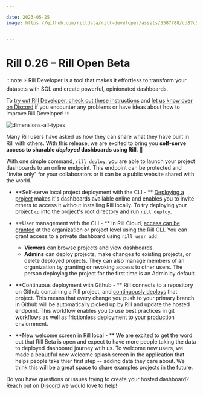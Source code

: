 ```yaml
---

date: 2023-05-25
image: https://github.com/rilldata/rill-developer/assets/5587788/cd87c5e2-4434-44b9-bb5f-5e817cbc035b


---
```



# Rill 0.26 – Rill Open Beta

:::note
⚡ Rill Developer is a tool that makes it effortless to transform your datasets with SQL and create powerful, opinionated dashboards.

To [try out Rill Developer, check out these instructions](https://www.rilldata.com/install-rill-developer) and [let us know over on Discord](https://bit.ly/3bbcSl9) if you encounter any problems or have ideas about how to improve Rill Developer!
:::

![dimensions-all-types](https://github.com/rilldata/rill-developer/assets/5587788/9e4631a8-8c6f-4d7a-ae20-6609483fa2b8 "830292891")

Many Rill users have asked us how they can share what they have built in Rill with others. With this release, we are excited to bring you **self-serve access to sharable _deployed_ dashboards using Rill**. :tada: 

With one simple command, `rill deploy`, you are able to launch your project dashboards to an online endpoint. This endpoint can be protected and "invite only" for your collaborators or it can be a public website shared with the world. 

- **Self-serve local project deployment with the CLI - ** [Deploying a project](../deploy/existing-project) makes it's dashboards available online and enables you to invite others to access it without installing Rill locally. To try deploying your project `cd` into the project's root directory and run `rill deploy`.

- **User management with the CLI - ** In Rill Cloud, [access can be granted](../share/share-rill) at the organization or project level using the Rill CLI.  You can grant access to a private dashboard using `rill user add`
    - **Viewers** can browse projects and view dashboards.
    - **Admins** can deploy projects, make changes to existing projects, or delete deployed projects. They can also manage members of an organization by granting or revoking access to other users. The person deploying the project for the first time is an Admin by default.

- **Continuous deployment with Github - ** Rill connects to a repository on Github containing a Rill project, and [continuously deploys](..deploy/existing-project#push-the-project-to-github) that project. This means that every change you push to your primary branch in Github will be automatically picked up by Rill and update the hosted endpoint. This workflow enables you to use best practices in git workflows as well as frictionless deployment to your production enviornment.

- **New welcome screen in Rill local - ** We are excited to get the word out that Rill Beta is open and expect to have more people taking the data to deployed dashboard journey wtih us. To welcome new users, we made a beautiful new welcome splash screen in the application that helps people take thier first step -- adding data they care about. We think this will be a great space to share examples projects in the future.

Do you have questions or issues trying to create your hosted dashboard? Reach out on [Discord](https://bit.ly/3bbcSl9) we would love to help!
